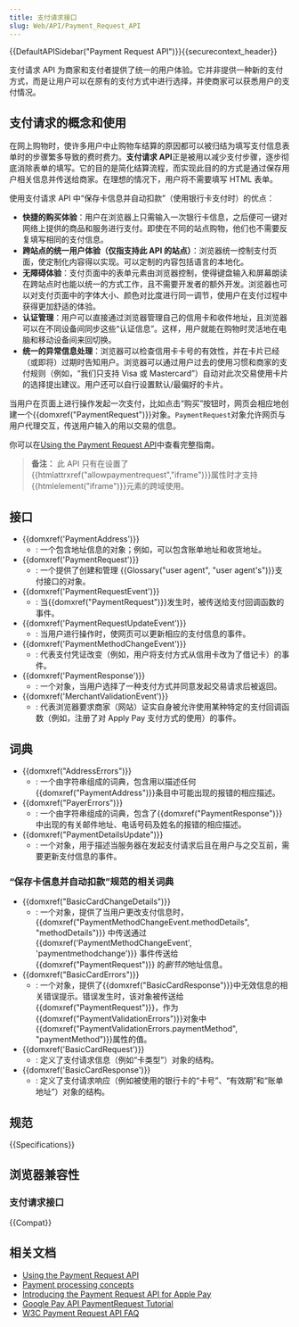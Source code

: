 ```yaml
---
title: 支付请求接口
slug: Web/API/Payment_Request_API
---
```


{{DefaultAPISidebar("Payment Request API")}}{{securecontext_header}}

支付请求 API 为商家和支付者提供了统一的用户体验。它并非提供一种新的支付方式，而是让用户可以在原有的支付方式中进行选择，并使商家可以获悉用户的支付情况。

## 支付请求的概念和使用

在网上购物时，使许多用户中止购物车结算的原因都可以被归结为填写支付信息表单时的步骤繁多导致的费时费力。**支付请求 API**正是被用以减少支付步骤，逐步彻底消除表单的填写。它的目的是简化结算流程，而实现此目的的方式是通过保存用户相关信息并传送给商家。在理想的情况下，用户将不需要填写 HTML 表单。

使用支付请求 API 中“保存卡信息并自动扣款”（使用银行卡支付时）的优点：

- **快捷的购买体验**：用户在浏览器上只需输入一次银行卡信息，之后便可一键对网络上提供的商品和服务进行支付。即使在不同的站点购物，他们也不需要反复填写相同的支付信息。
- **跨站点的统一用户体验（仅指支持此 API 的站点）**：浏览器统一控制支付页面，使定制化内容得以实现。可以定制的内容包括语言的本地化。
- **无障碍体验**：支付页面中的表单元素由浏览器控制，使得键盘输入和屏幕朗读在跨站点时也能以统一的方式工作，且不需要开发者的额外开发。浏览器也可以对支付页面中的字体大小、颜色对比度进行同一调节，使用户在支付过程中获得更加舒适的体验。
- **认证管理**：用户可以直接通过浏览器管理自己的信用卡和收件地址，且浏览器可以在不同设备间同步这些“认证信息”。这样，用户就能在购物时灵活地在电脑和移动设备间来回切换。
- **统一的异常信息处理**：浏览器可以检查信用卡卡号的有效性，并在卡片已经（或即将）过期时告知用户。浏览器可以通过用户过去的使用习惯和商家的支付规则（例如，“我们只支持 Visa 或 Mastercard”）自动对此次交易使用卡片的选择提出建议。用户还可以自行设置默认/最偏好的卡片。

当用户在页面上进行操作发起一次支付，比如点击“购买”按钮时，网页会相应地创建一个{{domxref("PaymentRequest")}}对象。`PaymentRequest`对象允许网页与用户代理交互，传送用户输入的用以交易的信息。

你可以在[Using the Payment Request API](/zh-CN/docs/Web/API/Payment_Request_API/Using_the_Payment_Request_API)中查看完整指南。

> **备注：** 此 API 只有在设置了{{htmlattrxref("allowpaymentrequest","iframe")}}属性时才支持{{htmlelement("iframe")}}元素的跨域使用。

## 接口

- {{domxref('PaymentAddress')}}
  - : 一个包含地址信息的对象；例如，可以包含账单地址和收货地址。
- {{domxref('PaymentRequest')}}
  - : 一个提供了创建和管理 {{Glossary("user agent", "user agent's")}}支付接口的对象。
- {{domxref('PaymentRequestEvent')}}
  - : 当{{domxref("PaymentRequest")}}发生时，被传送给支付回调函数的事件。
- {{domxref('PaymentRequestUpdateEvent')}}
  - : 当用户进行操作时，使网页可以更新相应的支付信息的事件。
- {{domxref('PaymentMethodChangeEvent')}}
  - : 代表支付凭证改变（例如，用户将支付方式从信用卡改为了借记卡）的事件。
- {{domxref('PaymentResponse')}}
  - : 一个对象，当用户选择了一种支付方式并同意发起交易请求后被返回。
- {{domxref('MerchantValidationEvent')}}
  - : 代表浏览器要求商家（网站）证实自身被允许使用某种特定的支付回调函数（例如，注册了对 Apply Pay 支付方式的使用）的事件。

## 词典

- {{domxref("AddressErrors")}}
  - : 一个由字符串组成的词典，包含用以描述任何{{domxref("PaymentAddress")}}条目中可能出现的报错的相应描述。
- {{domxref("PayerErrors")}}
  - : 一个由字符串组成的词典，包含了{{domxref("PaymentResponse")}}中出现的有关邮件地址、电话号码及姓名的报错的相应描述。
- {{domxref("PaymentDetailsUpdate")}}
  - : 一个对象，用于描述当服务器在发起支付请求后且在用户与之交互前，需要更新支付信息的事件。

### “保存卡信息并自动扣款”规范的相关词典

- {{domxref("BasicCardChangeDetails")}}
  - : 一个对象，提供了当用户更改支付信息时，{{domxref("PaymentMethodChangeEvent.methodDetails", "methodDetails")}} 中传送通过 {{domxref('PaymentMethodChangeEvent', 'paymentmethodchange')}} 事件传送给 {{domxref("PaymentRequest")}} 的*删节的*地址信息。
- {{domxref("BasicCardErrors")}}
  - : 一个对象，提供了{{domxref("BasicCardResponse")}}中无效信息的相关错误提示。错误发生时，该对象被传送给{{domxref("PaymentRequest")}}，作为{{domxref("PaymentValidationErrors")}}对象中{{domxref("PaymentValidationErrors.paymentMethod", "paymentMethod")}}属性的值。
- {{domxref('BasicCardRequest')}}
  - : 定义了支付请求信息（例如“卡类型”）对象的结构。
- {{domxref('BasicCardResponse')}}
  - : 定义了支付请求响应（例如被使用的银行卡的“卡号”、“有效期”和“账单地址”）对象的结构。

## 规范

{{Specifications}}

## 浏览器兼容性

### 支付请求接口

{{Compat}}

## 相关文档

- [Using the Payment Request API](/zh-CN/docs/Web/API/Payment_Request_API/Using_the_Payment_Request_API)
- [Payment processing concepts](/zh-CN/docs/Web/API/Payment_Request_API/Concepts)
- [Introducing the Payment Request API for Apple Pay](https://webkit.org/blog/8182/introducing-the-payment-request-api-for-apple-pay/)
- [Google Pay API PaymentRequest Tutorial](https://developers.google.com/pay/api/web/guides/paymentrequest/tutorial)
- [W3C Payment Request API FAQ](https://github.com/w3c/payment-request-info/wiki/FAQ)
